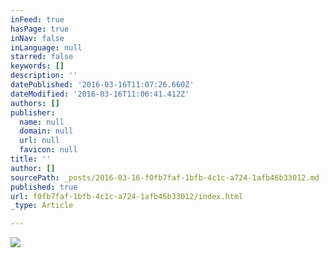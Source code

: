 ```yaml
---
inFeed: true
hasPage: true
inNav: false
inLanguage: null
starred: false
keywords: []
description: ''
datePublished: '2016-03-16T11:07:26.660Z'
dateModified: '2016-03-16T11:06:41.412Z'
authors: []
publisher:
  name: null
  domain: null
  url: null
  favicon: null
title: ''
author: []
sourcePath: _posts/2016-03-16-f0fb7faf-1bfb-4c1c-a724-1afb46b33012.md
published: true
url: f0fb7faf-1bfb-4c1c-a724-1afb46b33012/index.html
_type: Article

---
```

![](https://the-grid-user-content.s3-us-west-2.amazonaws.com/8e5d36a8-28ce-42be-83f0-27cd247368bd.jpg)